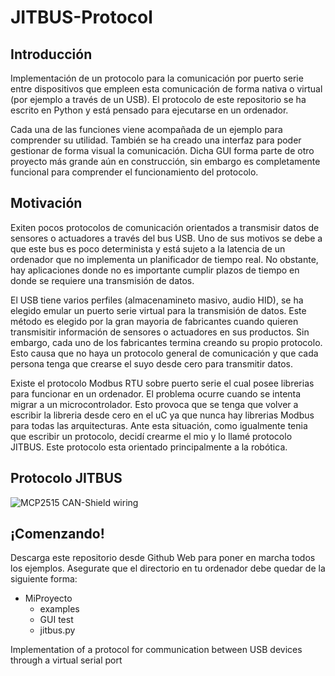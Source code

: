 
# JITBUS-Protocol

## Introducción

Implementación de un protocolo para la comunicación por puerto serie entre dispositivos que empleen esta comunicación de forma nativa o virtual (por ejemplo a través de un USB). El protocolo de este repositorio se ha escrito en Python y está pensado para ejecutarse en un ordenador. 

Cada una de las funciones viene acompañada de un ejemplo para comprender su utilidad. También se ha creado una interfaz para poder gestionar de forma visual la comunicación. Dicha GUI forma parte de otro proyecto más grande aún en construcción, sin embargo es completamente funcional para comprender el funcionamiento del protocolo.

## Motivación

Exiten pocos protocolos de comunicación orientados a transmisir datos de sensores o actuadores a través del bus USB. Uno de sus motivos se debe a que este bus es poco determinista y está sujeto a la latencia de un ordenador que no implementa un planificador de tiempo real. No obstante, hay aplicaciones donde no es importante cumplir plazos de tiempo en donde se requiere una transmisión de datos.

El USB tiene varios perfiles (almacenamineto masivo, audio HID), se ha elegido emular un puerto serie virtual para la transmisión de datos. Este método es elegido por la gran mayoria de fabricantes cuando quieren transmisitir información de sensores o actuadores en sus productos. Sin embargo, cada uno de los fabricantes termina creando su propio protocolo. Esto causa que no haya un protocolo general de comunicación y que cada persona tenga que crearse el suyo desde cero para transmitir datos. 

Existe el protocolo Modbus RTU sobre puerto serie el cual posee librerias para funcionar en un ordenador. El problema ocurre cuando se intenta migrar a un microcontrolador. Esto provoca que se tenga que volver a escribir la libreria desde cero en el uC ya que nunca hay librerias Modbus para todas las arquitecturas. Ante esta situación, como igualmente tenia que escribir un protocolo, decidí crearme el mio y lo llamé protocolo JITBUS. Este protocolo esta orientado principalmente a la robótica.

## Protocolo JITBUS

![MCP2515 CAN-Shield wiring](protocolo-jitbus.png)



## ¡Comenzando!

Descarga este repositorio desde Github Web para poner en marcha todos los ejemplos. Asegurate que el directorio en tu ordenador debe quedar de la siguiente forma:
      
* MiProyecto
   * examples
   * GUI test
   * jitbus.py
           

       





 Implementation of a protocol for communication between USB devices through a virtual serial port
